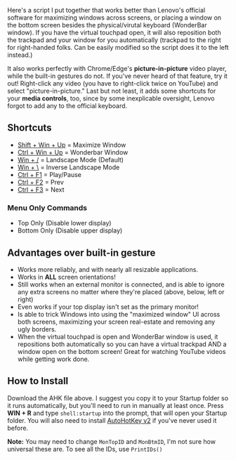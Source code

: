 Here's a script I put together that works better than Lenovo's official software for maximizing windows across screens, or placing a window on the bottom screen besides the physical/virutal keyboard (WonderBar window). If you have the virtual touchpad open, it will also reposition both the trackpad and your window for you automatically (trackpad to the right for right-handed folks. Can be easily modified so the script does it to the left instead.)

It also works perfectly with Chrome/Edge's **picture-in-picture** video player, while the built-in gestures do not. If you've never heard of that feature, try it out! Right-click any video (you have to right-click twice on YouTube) and select "picture-in-picture." Last but not least, it adds some shortcuts for your **media controls**, too, since by some inexplicable oversight, Lenovo forgot to add any to the official keyboard.

## Shortcuts
- <u>Shift + Win + Up</u> = Maximize Window
- <u>Ctrl + Win + Up</u> = Wonderbar Window
- <u>Win + /</u> = Landscape Mode (Default)
- <u>Win + \\</u> = Inverse Landscape Mode
- <u>Ctrl + F1</u> = Play/Pause
- <u>Ctrl + F2</u> = Prev
- <u>Ctrl + F3</u> = Next

### Menu Only Commands
- Top Only (Disable lower display)
- Bottom Only (Disable upper display)

## Advantages over built-in gesture
- Works more reliably, and with nearly all resizable applications.
- Works in **ALL** screen orientations!
- Still works when an external monitor is connected, and is able to ignore any extra screens no matter where they're placed (above, below, left or right)
- Even works if your top display isn't set as the primary monitor!
- Is able to trick Windows into using the "maximized window" UI across both screens, maximizing your screen real-estate and removing any ugly borders.
- When the virtual touchpad is open and WonderBar window is used, it repositions both automatically so you can have a virtual trackpad AND a window open on the bottom screen! Great for watching YouTube videos while getting work done.

## How to Install
Download the AHK file above. I suggest you copy it to your Startup folder so it runs automatically, but you'll need to run in manually at least once. Press **WIN + R** and type `shell:startup` into the prompt, that will open your Startup folder. You will also need to install [AutoHotKey v2](https://autohotkey.com) if you've never used it before.

**Note:** You may need to change `MonTopID` and `MonBtmID`, I'm not sure how universal these are. To see all the IDs, use `PrintIDs()`